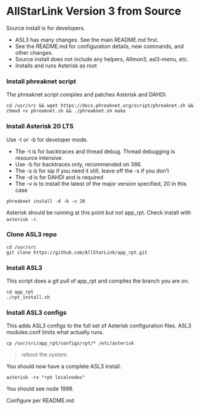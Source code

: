 # AllStarLink Version 3 from Source

Source install is for developers. 
- ASL3 has many changes. See the main README.md first.
- See the README.md for configuration details, new commands, and other changes.
- Source install does not include any helpers, Allmon3, asl3-menu, etc.
- Installs and runs Asterisk as root

### Install phreaknet script

The phreaknet script compiles and patches Asterisk and DAHDI.
```
cd /usr/src && wget https://docs.phreaknet.org/script/phreaknet.sh && chmod +x phreaknet.sh && ./phreaknet.sh make
```

### Install Asterisk 20 LTS

Use -t or -b for developer mode. 
- The -t is for backtraces and thread debug. Thread debugging is resource intensive.
- Use -b for backtraces only, recommended on 386.
- The -s is for sip if you need it still, leave off the -s if you don’t
- The -d is for DAHDI and is required
- The -v is to install the latest of the major version specified, 20 in this case
```
phreaknet install -d -b -v 20
```
Asterisk should be running at this point but not app_rpt. Check install with `asterisk -r`.

### Clone ASL3 repo

```
cd /usr/src
git clone https://github.com/AllStarLink/app_rpt.git
```

### Install ASL3
This script does a git pull of app_rpt and compiles the branch you are on.
```
cd app_rpt
./rpt_install.sh
```

### Install ASL3 configs
This adds ASL3 configs to the full set of Asterisk configuration files. ASL3 modules.conf limits what actually runs. 
```
cp /usr/src/app_rpt/configs/rpt/* /etc/asterisk
```

> reboot the system

You should now have a complete ASL3 install.

```
asterisk -rx "rpt localnodes"
```
You should see node 1999. 

Configure per README.md
